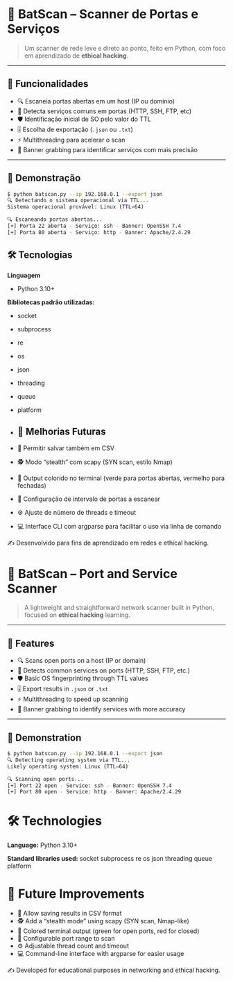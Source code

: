 # 🦇 BatScan – Scanner de Portas e Serviços

> Um scanner de rede leve e direto ao ponto, feito em Python, com foco em aprendizado de **ethical hacking**.

---

## 📌 Funcionalidades

- 🔍 Escaneia portas abertas em um host (IP ou domínio)  
- 📌 Detecta serviços comuns em portas (HTTP, SSH, FTP, etc)  
- 🛡️ Identificação inicial de SO pelo valor do TTL  
- 🎚️ Escolha de exportação (`.json` ou `.txt`)  
- ⚡ Multithreading para acelerar o scan  
- 📜 Banner grabbing para identificar serviços com mais precisão  

---

## 🧪 Demonstração

```bash
$ python batscan.py --ip 192.168.0.1 --export json
🔍 Detectando o sistema operacional via TTL...
Sistema operacional provável: Linux (TTL=64)

🔍 Escaneando portas abertas...
[+] Porta 22 aberta - Serviço: ssh - Banner: OpenSSH 7.4
[+] Porta 80 aberta - Serviço: http - Banner: Apache/2.4.29
```

## 🛠️ Tecnologias

**Linguagem**
- Python 3.10+

**Bibliotecas padrão utilizadas:** 
- socket
- subprocess
- re
- os
- json
- threading
- queue
- platform

- ## 🔮 Melhorias Futuras
- 📂 Permitir salvar também em CSV
- 🕵️ Modo “stealth” com scapy (SYN scan, estilo Nmap)
- 🎨 Output colorido no terminal (verde para portas abertas, vermelho para fechadas)
- 🎯 Configuração de intervalo de portas a escanear
- ⚙️ Ajuste de número de threads e timeout
- 💻 Interface CLI com argparse para facilitar o uso via linha de comando

✍️ Desenvolvido para fins de aprendizado em redes e ethical hacking.



# 🦇 BatScan – Port and Service Scanner

> A lightweight and straightforward network scanner built in Python, focused on **ethical hacking** learning.

---

## 📌 Features

- 🔍 Scans open ports on a host (IP or domain)  
- 📌 Detects common services on ports (HTTP, SSH, FTP, etc.)  
- 🛡️ Basic OS fingerprinting through TTL values  
- 🎚️ Export results in `.json` or `.txt`  
- ⚡ Multithreading to speed up scanning  
- 📜 Banner grabbing to identify services with more accuracy  

---

## 🧪 Demonstration

```bash
$ python batscan.py --ip 192.168.0.1 --export json
🔍 Detecting operating system via TTL...
Likely operating system: Linux (TTL=64)

🔍 Scanning open ports...
[+] Port 22 open - Service: ssh - Banner: OpenSSH 7.4
[+] Port 80 open - Service: http - Banner: Apache/2.4.29
```
# 🛠️ Technologies

**Language:**
Python 3.10+

**Standard libraries used:**
socket
subprocess
re
os
json
threading
queue
platform

# 🔮 Future Improvements
- 📂 Allow saving results in CSV format
- 🕵️ Add a “stealth mode” using scapy (SYN scan, Nmap-like)
- 🎨 Colored terminal output (green for open ports, red for closed)
- 🎯 Configurable port range to scan
- ⚙️ Adjustable thread count and timeout
- 💻 Command-line interface with argparse for easier usage

✍️ Developed for educational purposes in networking and ethical hacking.
